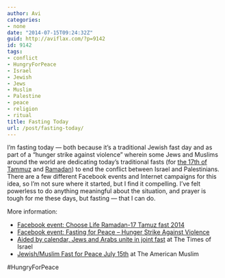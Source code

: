 ```yaml
---
author: Avi
categories:
- none
date: "2014-07-15T09:24:32Z"
guid: http://aviflax.com/?p=9142
id: 9142
tags:
- conflict
- HungryForPeace
- Israel
- Jewish
- Jews
- Muslim
- Palestine
- peace
- religion
- ritual
title: Fasting Today
url: /post/fasting-today/
---
```

I’m fasting today — both because it’s a traditional Jewish fast day and as part of a “hunger strike against violence” wherein some Jews and Muslims around the world are dedicating today’s traditional fasts (for [the 17th of Tammuz](http://en.wikipedia.org/wiki/Seventeenth_of_Tammuz) and [Ramadan](http://en.wikipedia.org/wiki/Ramadan)) to end the conflict between Israel and Palestinians. There are a few different Facebook events and Internet campaigns for this idea, so I’m not sure where it started, but I find it compelling. I’ve felt powerless to do anything meaningful about the situation, and prayer is tough for me these days, but fasting — that I can do.

More information:

  * [Facebook event: Choose Life Ramadan-17 Tamuz fast 2014](https://www.facebook.com/events/1436279683313129/)
  * [Facebook event: Fasting for Peace &#8211; Hunger Strike Against Violence](https://www.facebook.com/events/1509760402593014/)
  * [Aided by calendar, Jews and Arabs unite in joint fast](http://www.timesofisrael.com/aided-by-calendar-jews-and-arabs-unite-in-joint-fast/) at The Times of Israel
  * [Jewish/Muslim Fast for Peace July 15th](http://theamericanmuslim.org/tam.php/features/articles/jewish-muslim-fast-for-peace/0020215) at The American Muslim

<p class="tags">
  #HungryForPeace
</p>